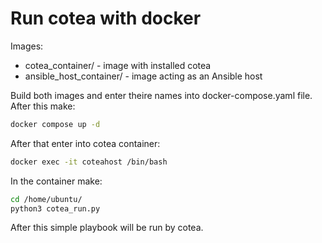# Run cotea with docker
Images:
- cotea_container/ - image with installed cotea
- ansible_host_container/ - image acting as an Ansible host

Build both images and enter theire names into docker-compose.yaml file. After this make:
```bash
docker compose up -d
```

After that enter into cotea container:
```bash
docker exec -it coteahost /bin/bash
```

In the container make:
```bash
cd /home/ubuntu/
python3 cotea_run.py
```

After this simple playbook will be run by cotea.
